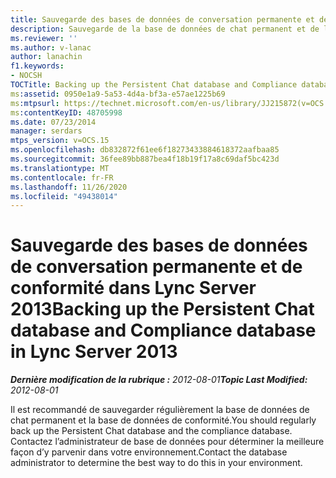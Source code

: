 ```yaml
---
title: Sauvegarde des bases de données de conversation permanente et de conformité
description: Sauvegarde de la base de données de chat permanent et de la base de données de conformité.
ms.reviewer: ''
ms.author: v-lanac
author: lanachin
f1.keywords:
- NOCSH
TOCTitle: Backing up the Persistent Chat database and Compliance database
ms:assetid: 0950e1a9-5a53-4d4a-bf3a-e57ae1225b69
ms:mtpsurl: https://technet.microsoft.com/en-us/library/JJ215872(v=OCS.15)
ms:contentKeyID: 48705998
ms.date: 07/23/2014
manager: serdars
mtps_version: v=OCS.15
ms.openlocfilehash: db832872f61ee6f18273433884618372aafbaa85
ms.sourcegitcommit: 36fee89bb887bea4f18b19f17a8c69daf5bc423d
ms.translationtype: MT
ms.contentlocale: fr-FR
ms.lasthandoff: 11/26/2020
ms.locfileid: "49438014"
---
```

# <a name="backing-up-the-persistent-chat-database-and-compliance-database-in-lync-server-2013"></a><span data-ttu-id="7cdc2-103">Sauvegarde des bases de données de conversation permanente et de conformité dans Lync Server 2013</span><span class="sxs-lookup"><span data-stu-id="7cdc2-103">Backing up the Persistent Chat database and Compliance database in Lync Server 2013</span></span>

<div data-xmlns="http://www.w3.org/1999/xhtml">

<div class="topic" data-xmlns="http://www.w3.org/1999/xhtml" data-msxsl="urn:schemas-microsoft-com:xslt" data-cs="https://msdn.microsoft.com/">

<div data-asp="https://msdn2.microsoft.com/asp">



</div>

<div id="mainSection">

<div id="mainBody"><span data-ttu-id="7cdc2-104">

<span> </span></span><span class="sxs-lookup"><span data-stu-id="7cdc2-104">

<span> </span></span></span>

<span data-ttu-id="7cdc2-105">_**Dernière modification de la rubrique :** 2012-08-01_</span><span class="sxs-lookup"><span data-stu-id="7cdc2-105">_**Topic Last Modified:** 2012-08-01_</span></span>

<span data-ttu-id="7cdc2-106">Il est recommandé de sauvegarder régulièrement la base de données de chat permanent et la base de données de conformité.</span><span class="sxs-lookup"><span data-stu-id="7cdc2-106">You should regularly back up the Persistent Chat database and the compliance database.</span></span> <span data-ttu-id="7cdc2-107">Contactez l’administrateur de base de données pour déterminer la meilleure façon d’y parvenir dans votre environnement.</span><span class="sxs-lookup"><span data-stu-id="7cdc2-107">Contact the database administrator to determine the best way to do this in your environment.</span></span>

<span data-ttu-id="7cdc2-108"></div>

<span> </span>

</div>

</div>

</span><span class="sxs-lookup"><span data-stu-id="7cdc2-108"></div>

<span> </span>

</div>

</div>

</span></span></div>


